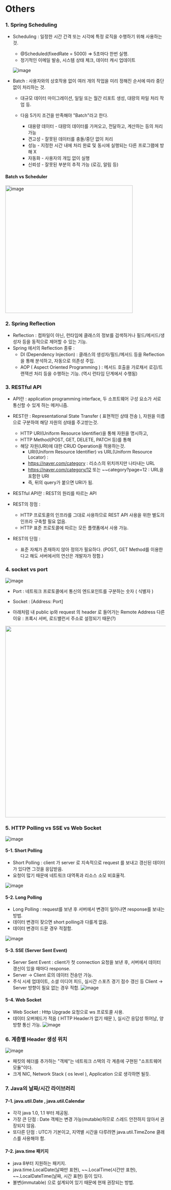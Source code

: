 ﻿# Others


### 1. Spring Scheduling

* Scheduling : 일정한 시간 간격 또는 시각에 특정 로직을 수행하기 위해 사용하는 것.
  * @Scheduled(fixedRate = 5000) => 5초마다 한번 실행.
  * 정기적인 이메일 발송, 시스템 상태 체크, 데이터 캐시 업데이트

  ![image](https://github.com/user-attachments/assets/236ca92c-beec-40eb-bd00-af8820a13513)

  
* Batch : 사용자와의 상호작용 없이 여러 개의 작업을 미리 정해진 순서에 따라 중단 없이 처리하는 것.
  * 대규모 데이터 마이그레이션, 일일 또는 월간 리포트 생성, 대량의 파일 처리 작업 등.
    
  * 다음 5가지 조건을 만족해야 "Batch"라고 한다.
    * 대용량 데이터 - 대량의 데이터를 가져오고, 전달하고, 계산하는 등의 처리 가능
    * 견고성 - 잘못된 데이터를 충돌/중단 없이 처리
    * 성능 - 지정한 시간 내에 처리 완료 및 동시에 실행되는 다른 프로그램에 방해 X
    * 자동화 - 사용자의 개입 없이 실행
    * 신뢰성 - 잘못된 부분의 추적 가능 (로깅, 알림 등)

    
#### Batch vs Scheduler
<img src="https://github.com/user-attachments/assets/66f2919c-74ae-460b-ab0a-37516d1378d3" alt="image" width="400" />


### 2. Spring Reflection

* Reflection : 컴파일이 아닌, 런타임에 클래스의 정보를 검색하거나 필드/메서드/생성자 등을 동적으로 제어할 수 있는 기능.
* Spring 에서의 Reflection 종류 :
  * DI (Dependency Injection) : 클래스의 생성자/필드/메서드 등을 Reflection을 통해 분석하고, 자동으로 의존성 주입.
  * AOP ( Aspect Oriented Programming ) : 메서드 호출을 가로채서 로깅/트랜잭션 처리 등을 수행하는 기능. (역시 런타임 단계에서 수행됨)


### 3. RESTful API
* API란 : application programming interface, 두 소프트웨어 구성 요소가 서로 통신할 수 있게 하는 메커니즘.
* REST란 : Representational State Transfer ( 표현적인 상태 전송 ), 자원을 이름으로 구분하여 해당 자원의 상태를 주고받는것. 
  * HTTP URI(Uniform Resource Identifier)을 통해 자원을 명시하고,
  * HTTP Method(POST, GET, DELETE, PATCH 등)를 통해
  * 해당 자원(URI)에 대한 CRUD Operation을 적용하는것.
    * URI(Uniform Resource Identifier) vs URL(Uniform Resource Locator) :
     * https://naver.com/category : 리소스의 위치까지만 나타내는 URL
     * https://naver.com/category/12 또는 ~~category?page=12 : URL을 포함한 URI
     * 즉, 뒤의 query가 붙으면 URI가 됨.

* RESTful API란 : REST의 원리를 따르는 API
* REST의 장점 :
  * HTTP 프로토콜의 인프라를 그대로 사용하므로 REST API 사용을 위한 별도의 인프라 구축할 필요 없음.
  * HTTP 표준 프로토콜에 따르는 모든 플랫폼에서 사용 가능.
* REST의 단점 :
  * 표준 자체가 존재하지 않아 정의가 필요하다. (POST, GET Method를 이용한다고 해도 서버에서의 연산은 개발자가 정함.)
 

### 4. socket vs port
![image](https://github.com/user-attachments/assets/0e7296ea-3871-4302-9548-1d43d5c969ce)


* Port : 네트워크 프로토콜에서 통신의 엔드포인트를 구분하는 숫자 ( 식별자 )
* Socket : [Address: Port]

* 아래처럼 내 public ip와 request 의 header 로 들어가는 Remote Address 다른 이유 : 프록시 서버, 로드밸런서 주소로 설정되기 때문(?)
<img src="https://github.com/user-attachments/assets/28ac3f87-5d94-439c-ab90-2dffc98d4ad0" width=600/>


### 5. HTTP Polling vs SSE vs Web Socket
![image](https://github.com/user-attachments/assets/d14a7430-1744-4fea-a195-2f455f162db8)

#### 5-1. Short Polling
* Short Polling : client 가 server 로 지속적으로 request 를 보내고 갱신된 데이터가 있다면 그것을 응답받음.
* 요청이 많기 때문에 네트워크 대역폭과 리소스 소모 비효율적.
  
![image](https://github.com/user-attachments/assets/e9c7c3b9-9dca-43cc-9cb4-1a07e101d68d)

#### 5-2. Long Polling
* Long Polling : request를 보낸 후 서버에서 변경이 일어나면 response를 보내는 방법.
* 데이터 변경이 잦으면 short polling과 다를게 없음.
* 데이터 변경이 드문 경우 적절함.

![image](https://github.com/user-attachments/assets/94ec7558-efac-42f8-a6e1-ad9b0df74b5c)

#### 5-3. SSE (Server Sent Event)
* Server Sent Event : client가 첫 connection 요청을 보낸 후, 서버에서 데이터 갱신이 있을 때마다 response.
* Server -> Client 로의 데이터 전송만 가능.
* 주식 시세 업데이트, 소셜 미디어 피드, 실시간 스포츠 경기 점수 갱신 등 Client -> Server 방향이 필요 없는 경우 적합.
![image](https://github.com/user-attachments/assets/a18f5718-0422-4963-876e-a334e5d89128)

#### 5-4. Web Socket
* Web Socket : Http Upgrade 요청으로 ws 프로토콜 사용.
* 데이터 오버헤드가 적음 ( HTTP Header가 없기 때문 ), 실시간 응답성 뛰어남, 양방향 통신 가능.
![image](https://github.com/user-attachments/assets/123d4f20-c1e7-4bf0-9ab5-788e3e9064b8)



### 6. 계층별 Header 생성 위치
![image](https://github.com/user-attachments/assets/aa0483fe-2052-4bd0-bbf7-a8d3a119df52)

* 패킷의 헤더를 추가하는 "객체"는 네트워크 스택의 각 계층에 구현된 "소프트웨어 모듈"이다.
* 크게 NIC, Network Stack ( os level ), Application 으로 생각하면 될듯.


### 7. Java의 날짜/시간 라이브러리
#### 7-1. java.util.Date , java.util.Calendar
* 각각 java 1.0, 1.1 부터 제공됨.
* 가장 큰 단점 : Date 객체는 변경 가능(mutable)하므로 스레드 안전하지 않아서 권장되지 않음.
* 또다른 단점 : UTC가 기본이고, 지역별 시간을 다루려면 java.util.TimeZone 클래스를 사용해야 함.

#### 7-2. java.time 패키지
* java 8부터 지원하는 패키지.
* java.time.LocalDate(날짜만 표현), ~~.LocalTime(시간만 표현), ~~.LocalDateTime(날짜, 시간 표현) 등이 있다.
* 불변(immutable) 으로 설계되어 있기 때문에 현재 권장되는 방법.
